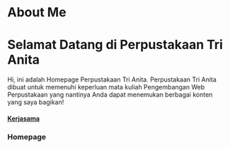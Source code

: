 # About Me
# Selamat Datang di Perpustakaan Tri Anita
<body>
Hi, ini adalah Homepage Perpustakaan Tri Anita. Perpustakaan Tri Anita dibuat untuk memenuhi keperluan mata kuliah Pengembangan Web Perpustakaan yang nantinya Anda dapat menemukan berbagai konten yang saya bagikan!
  <h4><a href="https://www.ub.ac.id/id/">Kerjasama</a>
<h3>Homepage</h3>
